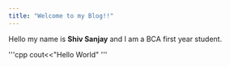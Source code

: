 ```yaml
---
title: "Welcome to my Blog!!"
---
```


Hello my name is **Shiv Sanjay** and I am a BCA first year student.

'''cpp
cout<<"Hello World"
'''
